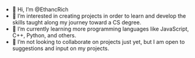 - 👋 Hi, I’m @EthancRich
- 👀 I’m interested in creating projects in order to learn and develop the skills taught along my journey toward a CS degree.
- 🌱 I’m currently learning more programming languages like JavaScript, C++, Python, and others.
- 💞️ I’m not looking to collaborate on projects just yet, but I am open to suggestions and input on my projects.

<!---
EthancRich/EthancRich is a ✨ special ✨ repository because its `README.md` (this file) appears on your GitHub profile.
You can click the Preview link to take a look at your changes.
--->
